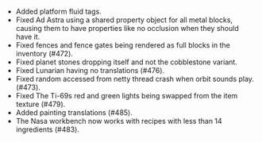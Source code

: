 - Added platform fluid tags.
- Fixed Ad Astra using a shared property object for all metal blocks, causing them to have properties like no occlusion when they should have it.
- Fixed fences and fence gates being rendered as full blocks in the inventory (#472).
- Fixed planet stones dropping itself and not the cobblestone variant.
- Fixed Lunarian having no translations (#476).
- Fixed random accessed from netty thread crash when orbit sounds play. (#473).
- Fixed The Ti-69s red and green lights being swapped from the item texture (#479).
- Added painting translations (#485).
- The Nasa workbench now works with recipes with less than 14 ingredients (#483).